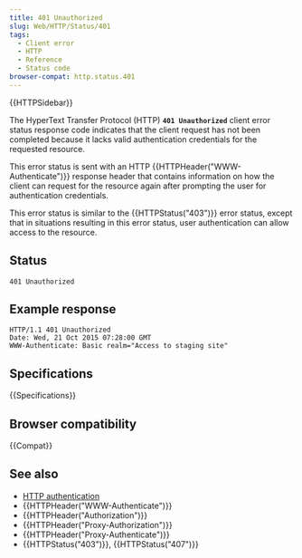 ```yaml
---
title: 401 Unauthorized
slug: Web/HTTP/Status/401
tags:
  - Client error
  - HTTP
  - Reference
  - Status code
browser-compat: http.status.401
---
```

{{HTTPSidebar}}

The HyperText Transfer Protocol (HTTP) **`401 Unauthorized`** client error status response
code indicates that the client request has not been completed because it lacks valid
authentication credentials for the requested resource.

This error status is sent with an HTTP {{HTTPHeader("WWW-Authenticate")}} response header that contains
information on how the client can request for the resource again after prompting the user for authentication credentials.

This error status is similar to the {{HTTPStatus("403")}} error status, except that in situations resulting in this error status, user authentication can allow access to the resource.

## Status

```
401 Unauthorized
```

## Example response

```
HTTP/1.1 401 Unauthorized
Date: Wed, 21 Oct 2015 07:28:00 GMT
WWW-Authenticate: Basic realm="Access to staging site"
```

## Specifications

{{Specifications}}

## Browser compatibility

{{Compat}}

## See also

- [HTTP authentication](/en-US/docs/Web/HTTP/Authentication)
- {{HTTPHeader("WWW-Authenticate")}}
- {{HTTPHeader("Authorization")}}
- {{HTTPHeader("Proxy-Authorization")}}
- {{HTTPHeader("Proxy-Authenticate")}}
- {{HTTPStatus("403")}}, {{HTTPStatus("407")}}
